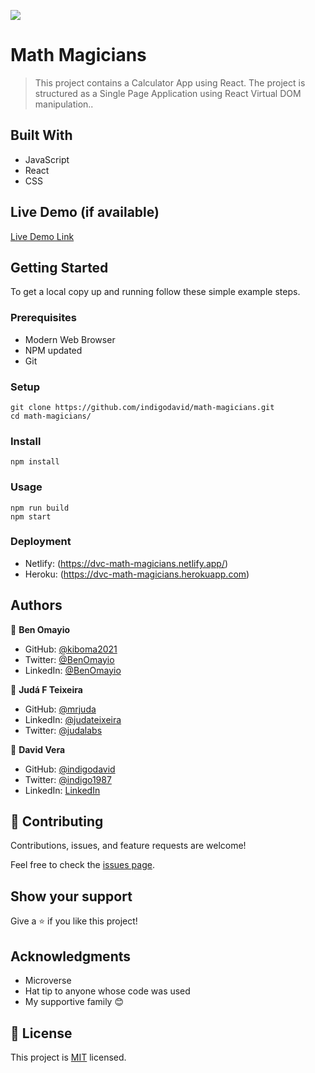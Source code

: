 ![](https://img.shields.io/badge/Microverse-blueviolet)

# Math Magicians

> This project contains a Calculator App using React. The project is structured as a Single Page Application using React Virtual DOM manipulation..


## Built With

- JavaScript
- React
- CSS

## Live Demo (if available)

[Live Demo Link](https://dvc-math-magicians.netlify.app/)


## Getting Started

To get a local copy up and running follow these simple example steps.

### Prerequisites

- Modern Web Browser
- NPM updated
- Git

### Setup

    git clone https://github.com/indigodavid/math-magicians.git
    cd math-magicians/
### Install

    npm install
### Usage

    npm run build
    npm start
### Deployment

- Netlify: (https://dvc-math-magicians.netlify.app/)
- Heroku: (https://dvc-math-magicians.herokuapp.com)

## Authors

👤 **Ben Omayio**

- GitHub: [@kiboma2021](https://github.com/kiboma2021)
- Twitter: [@BenOmayio](https://twitter.com/omayiobenj)
- LinkedIn: [@BenOmayio](https://www.linkedin.com/in/ben-omayio-74622469/)

👤 **Judá F Teixeira**

- GitHub: [@mrjuda](https://github.com/mrjuda)
- LinkedIn: [@judateixeira](https://www.linkedin.com/in/judateixeira)
- Twitter: [@judalabs](https://twitter.com/judalabs)

👤 **David Vera**

- GitHub: [@indigodavid](https://github.com/indigodavid)
- Twitter: [@indigo1987](https://twitter.com/indigo1987)
- LinkedIn: [LinkedIn](https://linkedin.com/in/david-vera-castillo-001b5756/)

## 🤝 Contributing

Contributions, issues, and feature requests are welcome!

Feel free to check the [issues page](../../issues/).

## Show your support

Give a ⭐️ if you like this project!

## Acknowledgments

- Microverse
- Hat tip to anyone whose code was used
- My supportive family 😊

## 📝 License

This project is [MIT](./MIT.md) licensed.
